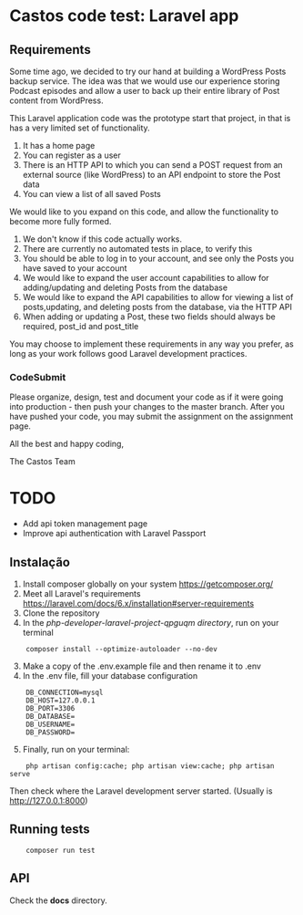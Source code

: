 # Castos code test: Laravel app

## Requirements

Some time ago, we decided to try our hand at building a WordPress Posts backup service. The idea was that we would use our experience storing Podcast episodes and allow a user to back up their entire library of Post content from WordPress.

This Laravel application code was the prototype start that project, in that is has a very limited set of functionality.

1. It has a home page
2. You can register as a user
3. There is an HTTP API to which you can send a POST request from an external source (like WordPress) to an API endpoint to store the Post data
4. You can view a list of all saved Posts

We would like to you expand on this code, and allow the functionality to become more fully formed.

1. We don't know if this code actually works.
2. There are currently no automated tests in place, to verify this
3. You should be able to log in to your account, and see only the Posts you have saved to your account
4. We would like to expand the user account capabilities to allow for adding/updating and deleting Posts from the database
5. We would like to expand the API capabilities to allow for viewing a list of posts,updating, and deleting posts from the database, via the HTTP API
6. When adding or updating a Post, these two fields should always be required, post_id and post_title

You may choose to implement these requirements in any way you prefer, as long as your work follows good Laravel development practices.

### CodeSubmit

Please organize, design, test and document your code as if it were going into production - then push your changes to the master branch. After you have pushed your code, you may submit the assignment on the assignment page.

All the best and happy coding,

The Castos Team


# TODO

- Add api token management page
- Improve api authentication with Laravel Passport


## Instalação

1) Install composer globally on your system https://getcomposer.org/
2) Meet all Laravel's requirements https://laravel.com/docs/6.x/installation#server-requirements
3) Clone the repository
2) In the *php-developer-laravel-project-qpguqm directory*, run on your terminal
```
    composer install --optimize-autoloader --no-dev
```
3) Make a copy of the .env.example file and then rename it to .env
4) In the .env file, fill your database configuration
```
    DB_CONNECTION=mysql
    DB_HOST=127.0.0.1
    DB_PORT=3306
    DB_DATABASE=
    DB_USERNAME=
    DB_PASSWORD=
```

5) Finally, run on your terminal:

```
    php artisan config:cache; php artisan view:cache; php artisan serve
```
Then check where the Laravel development server started. (Usually is http://127.0.0.1:8000)

## Running tests
```
    composer run test
```


## API

Check the **docs** directory.
